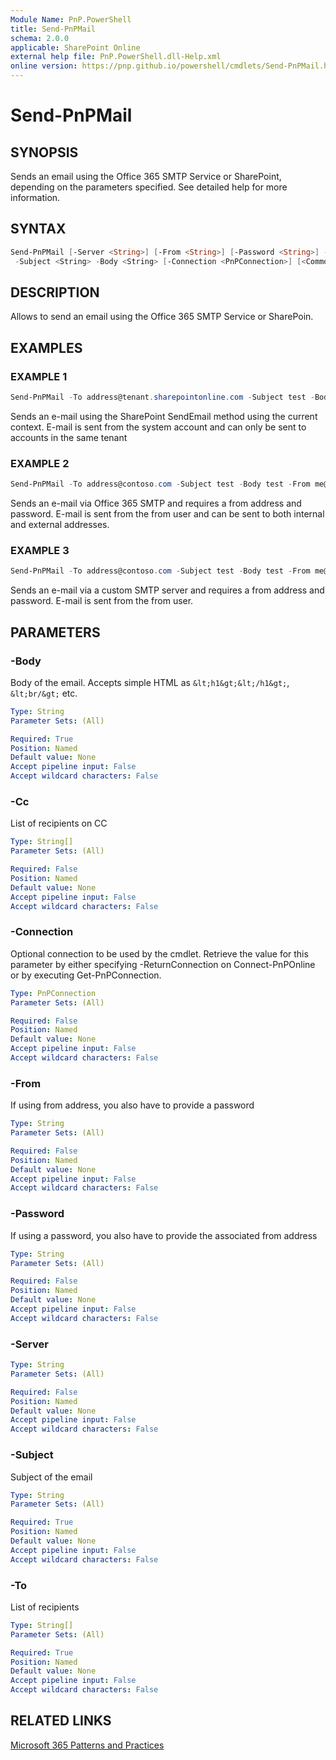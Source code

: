```yaml
---
Module Name: PnP.PowerShell
title: Send-PnPMail
schema: 2.0.0
applicable: SharePoint Online
external help file: PnP.PowerShell.dll-Help.xml
online version: https://pnp.github.io/powershell/cmdlets/Send-PnPMail.html
---
```

 
# Send-PnPMail

## SYNOPSIS
Sends an email using the Office 365 SMTP Service or SharePoint, depending on the parameters specified. See detailed help for more information.

## SYNTAX

```powershell
Send-PnPMail [-Server <String>] [-From <String>] [-Password <String>] -To <String[]> [-Cc <String[]>]
 -Subject <String> -Body <String> [-Connection <PnPConnection>] [<CommonParameters>]
```

## DESCRIPTION

Allows to send an email using the Office 365 SMTP Service or SharePoin.

## EXAMPLES

### EXAMPLE 1
```powershell
Send-PnPMail -To address@tenant.sharepointonline.com -Subject test -Body test
```

Sends an e-mail using the SharePoint SendEmail method using the current context. E-mail is sent from the system account and can only be sent to accounts in the same tenant

### EXAMPLE 2
```powershell
Send-PnPMail -To address@contoso.com -Subject test -Body test -From me@tenant.onmicrosoft.com -Password xyz
```

Sends an e-mail via Office 365 SMTP and requires a from address and password. E-mail is sent from the from user and can be sent to both internal and external addresses.

### EXAMPLE 3
```powershell
Send-PnPMail -To address@contoso.com -Subject test -Body test -From me@server.net -Password xyz -Server yoursmtp.server.net
```

Sends an e-mail via a custom SMTP server and requires a from address and password. E-mail is sent from the from user.

## PARAMETERS

### -Body
Body of the email. Accepts simple HTML as `&lt;h1&gt;&lt;/h1&gt;`, `&lt;br/&gt;` etc.

```yaml
Type: String
Parameter Sets: (All)

Required: True
Position: Named
Default value: None
Accept pipeline input: False
Accept wildcard characters: False
```

### -Cc
List of recipients on CC

```yaml
Type: String[]
Parameter Sets: (All)

Required: False
Position: Named
Default value: None
Accept pipeline input: False
Accept wildcard characters: False
```

### -Connection
Optional connection to be used by the cmdlet. Retrieve the value for this parameter by either specifying -ReturnConnection on Connect-PnPOnline or by executing Get-PnPConnection.

```yaml
Type: PnPConnection
Parameter Sets: (All)

Required: False
Position: Named
Default value: None
Accept pipeline input: False
Accept wildcard characters: False
```

### -From
If using from address, you also have to provide a password

```yaml
Type: String
Parameter Sets: (All)

Required: False
Position: Named
Default value: None
Accept pipeline input: False
Accept wildcard characters: False
```

### -Password
If using a password, you also have to provide the associated from address

```yaml
Type: String
Parameter Sets: (All)

Required: False
Position: Named
Default value: None
Accept pipeline input: False
Accept wildcard characters: False
```

### -Server

```yaml
Type: String
Parameter Sets: (All)

Required: False
Position: Named
Default value: None
Accept pipeline input: False
Accept wildcard characters: False
```

### -Subject
Subject of the email

```yaml
Type: String
Parameter Sets: (All)

Required: True
Position: Named
Default value: None
Accept pipeline input: False
Accept wildcard characters: False
```

### -To
List of recipients

```yaml
Type: String[]
Parameter Sets: (All)

Required: True
Position: Named
Default value: None
Accept pipeline input: False
Accept wildcard characters: False
```



## RELATED LINKS

[Microsoft 365 Patterns and Practices](https://aka.ms/m365pnp)

